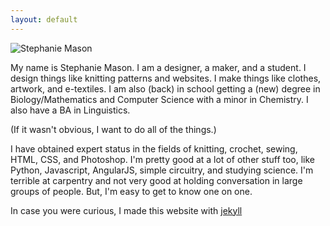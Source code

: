 ```yaml
---
layout: default
---
```

![Stephanie Mason](/img/stephanie-mason.gif)

My name is Stephanie Mason. I am a designer, a maker, and a student. I design things like knitting patterns and websites. I make things like clothes, artwork, and e-textiles. I am also (back) in school getting a (new) degree in Biology/Mathematics and Computer Science with a minor in Chemistry. I also have a BA in Linguistics.

(If it wasn't obvious, I want to do all of the things.)

I have obtained expert status in the fields of knitting, crochet, sewing, HTML, CSS, and Photoshop. I'm pretty good at a lot of other stuff too, like Python, Javascript, AngularJS, simple circuitry, and studying science. I'm terrible at carpentry and not very good at holding conversation in large groups of people. But, I'm easy to get to know one on one.

In case you were curious, I made this website with [jekyll](http://jekyllrb.com/)
